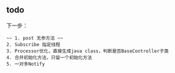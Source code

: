 ## todo
下一步：

    ~~ 1. post 无参方法 ~~
    2. Subscribe 指定线程
    3. Processor优化，直接生成java class，判断是否BaseController子类
    4. 合并初始化方法，只留一个初始化方法
    5. 一对多Notify